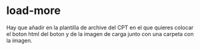 # load-more

Hay que añadir en la plantilla de archive del CPT en el que quieres colocar el boton html del boton y de la imagen de carga junto con una carpeta con la imagen.

